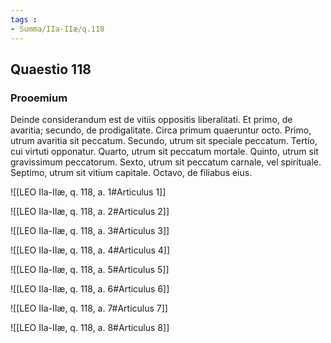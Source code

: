 ```yaml
---
tags : 
- Summa/IIa-IIæ/q.118
---
```


## Quaestio 118

### Prooemium

Deinde considerandum est de vitiis oppositis liberalitati. Et primo, de avaritia; secundo, de prodigalitate. Circa primum quaeruntur octo. Primo, utrum avaritia sit peccatum. Secundo, utrum sit speciale peccatum. Tertio, cui virtuti opponatur. Quarto, utrum sit peccatum mortale. Quinto, utrum sit gravissimum peccatorum. Sexto, utrum sit peccatum carnale, vel spirituale. Septimo, utrum sit vitium capitale. Octavo, de filiabus eius.

![[LEO IIa-IIæ, q. 118, a. 1#Articulus 1]]

![[LEO IIa-IIæ, q. 118, a. 2#Articulus 2]]

![[LEO IIa-IIæ, q. 118, a. 3#Articulus 3]]

![[LEO IIa-IIæ, q. 118, a. 4#Articulus 4]]

![[LEO IIa-IIæ, q. 118, a. 5#Articulus 5]]

![[LEO IIa-IIæ, q. 118, a. 6#Articulus 6]]

![[LEO IIa-IIæ, q. 118, a. 7#Articulus 7]]

![[LEO IIa-IIæ, q. 118, a. 8#Articulus 8]]

